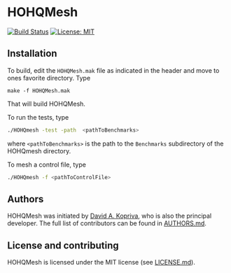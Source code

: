 # HOHQMesh

[![Build Status](https://github.com/trixi-framework/HOHQMesh/workflows/CI/badge.svg)](https://github.com/trixi-framework/HOHQMesh/actions?query=workflow%3ACI)
[![License: MIT](https://img.shields.io/badge/License-MIT-success.svg)](https://opensource.org/licenses/MIT)


## Installation
To build, edit the `HOHQMesh.mak` file as indicated in the header and move to
ones favorite directory. Type
```shell
make -f HOHQMesh.mak
```
That will build HOHQMesh.

To run the tests, type
```bash
./HOHQmesh -test -path  <pathToBenchmarks>
```
where `<pathToBenchmarks>` is the path to the `Benchmarks` subdirectory of the HOHQmesh directory.

To mesh a control file, type
```bash
./HOHQmesh -f <pathToControlFile>
```

## Authors
HOHQMesh was initiated by
[David A. Kopriva](https://www.math.fsu.edu/~kopriva/), who is also the principal developer.
The full list of contributors can be found in [AUTHORS.md](AUTHORS.md).


## License and contributing
HOHQMesh is licensed under the MIT license (see [LICENSE.md](LICENSE.md)).
